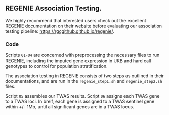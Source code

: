 ## REGENIE Association Testing. 

We highly recommend that interested users check out the excellent REGENIE documentation on their website before evaluating our association testing pipeline: https://rgcgithub.github.io/regenie/. 

### Code

Scripts `01`-`04` are concerned with preprocessing the necessary files to run REGENIE, including the imputed gene expression in UKB and hard call genotypes to control for population stratification. 

The association testing in REGENIE consists of two steps as outlined in their documentations, and are run in the `regenie_step1.sh` and `regenie_step2.sh` files. 

Script `05` assembles our TWAS results. Script `06` assigns each TWAS gene to a TWAS loci. In breif, each gene is assigned to a TWAS sentinel gene within +/- 1Mb, until all significant genes are in a TWAS locus. 
